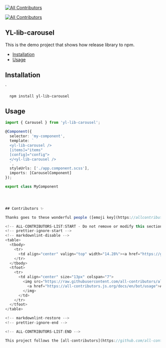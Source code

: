 <!-- ALL-CONTRIBUTORS-BADGE:START - Do not remove or modify this section -->

[![All Contributors](https://img.shields.io/badge/all_contributors-1-orange.svg?style=flat-square)](#contributors-)

<!-- ALL-CONTRIBUTORS-BADGE:END -->
<!-- ALL-CONTRIBUTORS-BADGE:START - Do not remove or modify this section -->

[![All Contributors](https://img.shields.io/badge/all_contributors-1-orange.svg?style=flat-square)](#contributors-)

<!-- ALL-CONTRIBUTORS-BADGE:END -->

## YL-lib-carousel

This is the demo project that shows how release library to npm.

<!-- START doctoc generated TOC please keep comment here to allow auto update -->
<!-- DON'T EDIT THIS SECTION, INSTEAD RE-RUN doctoc TO UPDATE -->

- [Installation](#installation)
- [Usage](#usage)

<!-- END doctoc generated TOC please keep comment here to allow auto update -->

## Installation

`

`  npm install yl-lib-carousel`

## Usage

```typescript
import { Carousel } from 'yl-lib-carousel';

@Component({
  selector: 'my-component',
  template: `
  <yl-lib-carousel />
  [items]="items"
  [config]="config">
  </<yl-lib-carousel />
  `,
  styleUrls: ['./app.component.scss'],
  imports: [CarouselComponent]
});

export class MyComponent




## Contributors ✨

Thanks goes to these wonderful people ([emoji key](https://allcontributors.org/docs/en/emoji-key)):

<!-- ALL-CONTRIBUTORS-LIST:START - Do not remove or modify this section -->
<!-- prettier-ignore-start -->
<!-- markdownlint-disable -->
<table>
  <tbody>
    <tr>
      <td align="center" valign="top" width="14.28%"><a href="https://github.com/devlev1980"><img src="https://avatars.githubusercontent.com/u/22892817?v=4?s=100" width="100px;" alt="devlev1980"/><br /><sub><b>devlev1980</b></sub></a><br /><a href="https://github.com/Yevgeny Levin/Lib-setup/commits?author=devlev1980" title="Code">💻</a> <a href="https://github.com/Yevgeny Levin/Lib-setup/commits?author=devlev1980" title="Documentation">📖</a> <a href="https://github.com/Yevgeny Levin/Lib-setup/issues?q=author%3Adevlev1980" title="Bug reports">🐛</a></td>
    </tr>
  </tbody>
  <tfoot>
    <tr>
      <td align="center" size="13px" colspan="7">
        <img src="https://raw.githubusercontent.com/all-contributors/all-contributors-cli/1b8533af435da9854653492b1327a23a4dbd0a10/assets/logo-small.svg">
          <a href="https://all-contributors.js.org/docs/en/bot/usage">Add your contributions</a>
        </img>
      </td>
    </tr>
  </tfoot>
</table>

<!-- markdownlint-restore -->
<!-- prettier-ignore-end -->

<!-- ALL-CONTRIBUTORS-LIST:END -->

This project follows the [all-contributors](https://github.com/all-contributors/all-contributors) specification. Contributions of any kind welcome!
```
